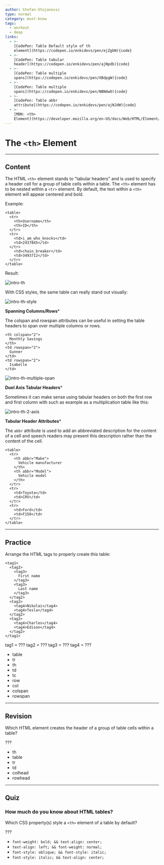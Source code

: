 ```yaml
---
author: Stefan-Stojanovic
type: normal
category: must-know
tags:
  - workout
  - deep
links:
  - >-
    [CodePen: Table Default style of th
    element](https://codepen.io/enkidevs/pen/ejZgbN){code}
  - >-
    [CodePen: Table tabular
    header](https://codepen.io/enkidevs/pen/ajNpdb){code}
  - >-
    [CodePen: Table multiple
    spans](https://codepen.io/enkidevs/pen/XBdpgW){code}
  - >-
    [CodePen: Table multiple
    spans](https://codepen.io/enkidevs/pen/NBNdwO){code}
  - >-
    [CodePen: Table abbr
    attribute](https://codepen.io/enkidevs/pen/ajNJdW){code}
  - >-
    [MDN: <th>
    Element](https://developer.mozilla.org/en-US/docs/Web/HTML/Element/th){documentation}
---
```


# The `<th>` Element


---

## Content

The HTML `<th>` element  stands to "tabular headers" and is used to specify a header cell for a group of table cells within a table. The `<th>` element has to be nested within a `<tr>` element. By default, the text within a `<th>` element will appear centered and bold.

Example:

```plain-text
<table>
  <tr>
    <th>Username</th>
    <th>ID</th>
  </tr>
  <tr>
    <td>i_am_who_knocks</td>
    <td>2437845</td>
  </tr>
    <td>chain_breaker</td>
    <td>3493712</td>
  </tr>
</table>
```

Result:

![intro-th](https://img.enkipro.com/08ad30fe1f17d0d9ef5938265cc3ab73.png)

With CSS styles, the same table can really stand out visually:

![intro-th-style](https://img.enkipro.com/4b6280a5034487480b8a09b7572836e1.png)

**Spanning Columns/Rows***

The colspan and rowspan attributes can be useful in setting the table headers to span over multiple columns or rows.

```plain-text
<th colspan="2">
  Monthly Savings
</th>
<td rowspan="2">
  Gunner
</td>
<td rowspan="2">
  Isabelle
</td>
```

![intro-th-multiple-span](https://img.enkipro.com/49606d33d1129354ae51017b8561e95d.png)

**Duel Axis Tabular Headers***

Sometimes it can make sense using tabular headers on both the first row and first column with such as example as a multiplication table like this:  

![intro-th-2-axis](https://img.enkipro.com/b20b7fec413158c6bdd989187600cd0a.png)

**Tabular Header Attributes***

The `abbr` attribute is used to add an abbreviated description for the content of a cell and speech readers may present this description rather than the content of the cell.

```plain-text
<table>
  <tr>
    <th abbr="Make">
      Vehicle manufacturer
    </th>
    <th abbr="Model">
      Vehicle model
    </th>
  </tr>
  <tr>
    <td>Toyota</td>
    <td>CRV</td>
  </tr>
  <tr>
    <td>Ford</td>
    <td>F150</td>
  </tr>
</table>
```


---

## Practice

Arrange the HTML tags to properly create this table:

```plain-text
<tag1>
  <tag2>
    <tag3>
      First name
    </tag3>
    <tag3>
      Last name
    </tag3>
  </tag2>
  <tag2>
    <tag4>Nikolai</tag4>
    <tag4>Tesla</tag4>
  </tag2>
  <tag2>
    <tag4>Charles</tag4>
    <tag4>Edison</tag4>
  </tag2>
</tag1>
```

tag1 = ???
tag2 = ???
tag3 = ???
tag4 = ???

- table
- tr
- th
- td
- tc
- row
- col
- colspan
- rowspan


---

## Revision

Which HTML element creates the header of a group of table cells within a table?

???

- th
- table
- tr
- td
- colhead
- rowhead


---

## Quiz

### How much do you know about HTML tables?


Which CSS property(s) style a `<th>` element of a table by default?

???

- `font-weight: bold; && text-align: center;`
- `text-align: left; && font-weight: normal;`
- `font-style: oblique; && font-style: italic;`
- `font-style: italic; && text-align: center;`
